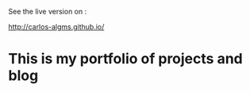 ﻿See the live version on : 
<p>
    <a href="http://carlos-algms.github.io/">http://carlos-algms.github.io/</a>
</p>

<h1>This is my portfolio of projects and blog</h1>
